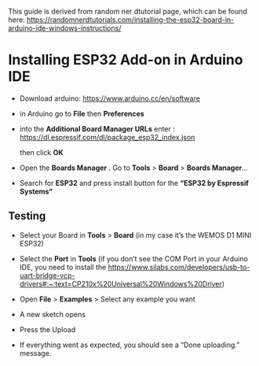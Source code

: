 This guide is derived from random ner dtutorial page, which can be found here: https://randomnerdtutorials.com/installing-the-esp32-board-in-arduino-ide-windows-instructions/

# Installing ESP32 Add-on in Arduino IDE

- Download arduino: https://www.arduino.cc/en/software
- in Arduino go to **File** then **Preferences**
- into the **Additional Board Manager URLs** enter : https://dl.espressif.com/dl/package_esp32_index.json

  then click **OK**

- Open the **Boards Manager** . Go to **Tools** > **Board** > **Boards Manager**...

- Search for **ESP32** and press install button for the **“ESP32 by Espressif Systems“**

## Testing

-  Select your Board in **Tools** > **Board** (in my case it’s the WEMOS D1 MINI ESP32)

- Select the **Port** in **Tools** (if you don’t see the COM Port in your Arduino IDE, 
you need to install the https://www.silabs.com/developers/usb-to-uart-bridge-vcp-drivers#:~:text=CP210x%20Universal%20Windows%20Driver)

- Open **File** > **Examples** > Select any example you want 
- A new sketch opens
- Press the Upload
-  If everything went as expected, you should see a “Done uploading.” message.





